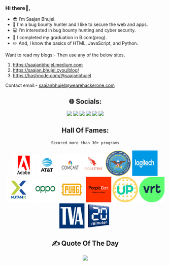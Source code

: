 ### Hi there👋,
- 😎 I’m Saajan Bhujel.
- 🤖 I'm a bug bounty hunter and I like to secure the web and apps.
- 💻 I’m interested in bug bounty hunting and cyber security.
- 🌱 I completed my graduation in B.com(prog).
- ✏️ And, I know the basics of HTML, JavaScript, and Python.

Want to read my blogs:- Then use any of the below sites,
1. https://saajanbhujel.medium.com
2. https://saajan.bhujel.cyou/blog/
3. https://hashnode.com/@saajanbhujel

Contact email:- saajanbhujel@wearehackerone.com

<div align="center">
  <h2>🌐 Socials:</h2>
  <a href="https://hackerone.com/saajanbhujel?type=user" title="HackerOne Profile"><img src="https://img.shields.io/badge/HackerOne-%23000000.svg?logo=Hackerone&logoColor=white"></a>
  <a href="https://bugcrowd.com/saajanbhujel11/" title="Bugcrowd Profile"><img src="https://img.shields.io/badge/Bugcrowd-%23FF6900.svg?logo=Bugcrowd&logoColor=white"></a>
  <a href="https://app.intigriti.com/researcher/profile/saajanbhujel11" title="Intigriti Profile"><img src="https://img.shields.io/badge/Intigriti-%234C59A8.svg?logo=Intigriti&logoColor=white" target="_blank"></a>
  <a href="https://twitter.com/saajanbhujel11/" title="Twitter Profile"><img src="https://img.shields.io/badge/Twitter-%231DA1F2.svg?logo=Twitter&logoColor=white" target="_blank"></a>
  <a href="https://www.linkedin.com/in/" title="LinkedIn Profile"><img src="https://img.shields.io/badge/LinkedIn-%230077B5.svg?logo=LinkedIn&logoColor=white"></a>
  <a href="https://saajanbhujel.medium.com/" title="Medium Blog"><img src="https://img.shields.io/badge/Medium-12100E?logo=Medium&logoColor=white"></a>
</div>

<div align="center">
  <h2 align="center">
    Hall Of Fames:
  </h2>
  <code>Secured more than 30+ programs</code>
</div>
<br>

<section align="center">
  <a href="https://hackerone.com/adobe/thanks?type=team"><img height="69" width="69" src="/HOF/adobe.png"></a>
  <a href="https://hackerone.com/att/thanks?type=team"><img height="69" width="69" src="/HOF/att.jpg"></a>
  <a href="https://bugcrowd.com/comcastvdp/hall-of-fame"><img height="69" width="69" src="/HOF/comcast.png"></a>
  <a href="https://hackerone.com/nutanix/thanks?type=team"><img height="69" width="69" src="/HOF/crowdstrike2.jpg"></a>
  <a href="https://hackerone.com/deptofdefense/thanks?type=team"><img height="80" width="80" src="/HOF/dod.png"></a>
  <a href="https://hackerone.com/logitech?type=team"><img height="80" width="80" src="/HOF/logitech.png"></a>
  <a href="https://hackerone.com/nutanix/thanks?type=team"><img height="80" width="80" src="/HOF/nutanix.gif"></a>
  <a href="https://hackerone.com/oppo/thanks?type=team"><img height="80" width="80" src="/HOF/oppo.png"></a>
  <a href="https://hackerone.com/pubg/thanks?type=team"><img height="80" width="80" src="/HOF/pubg.png"></a>
  <a href="https://hackerone.com/peoplecert/thanks?type=team"><img height="80" width="80" src="/HOF/peoplecert.png"></a>
  <a href="https://hackerone.com/upchieve?type=team"><img height="80" width="80" src="/HOF/upchieve.jpg"></a>
  <a href="https://app.intigriti.com/researcher/programs/vrtnv/vrt/leaderboard?alltime=true&severity=1"><img height="80" width="80" src="/HOF/vrt.svg"></a>
  <a href="https://hackerone.com/tennessee-valley-authority/thanks?type=team"><img height="80" width="80" src="/HOF/TVA.png"></a>
  <a href="https://bugcrowd.com/twentyminuten/hall-of-fame"><img height="80" width="80" src="/HOF/20minuten.jpg"></a>
</section>

<div align="center"> 
  <h2>✍️ Quote Of The Day</h3>
  <img src="https://quotes-github-readme.vercel.app/api?type=horizontal&theme=radical">
</div>
